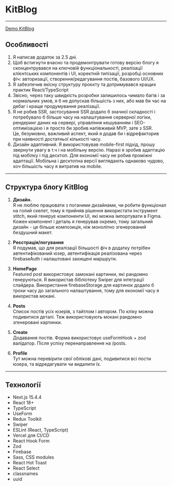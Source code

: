 # KitBlog
---

[Demo KitBlog](https://kit-blog-hgcjv7gl0-barbanihors-projects.vercel.app/)

## Особливості

1. Я написав додаток за 2.5 дні.  
2. Щоб встигнути вчасно та продемонтрувати готову версію блогу я сконцентрувався на ключовій функціональності, реалізації клієнтських компонентів і UI, коректній типізації, розробці основних фіч: авторизації, створення/редагування постів, базового UI/UX.  
3. Я забезпечив якісну структуру проєкту та дотримувався кращих практик React/TypeScript  
4. Звісно, через таку швидкість розробки залишилось чимало багів і за нормальних умов, я б не допускав більшість з них, або мав би час на дебаг і краще продумування реалізації.  
5. Я не робив SSR, застосування SSR додало б значної складності і потребувало б більше часу на налаштування серверної логіки, рендеринг даних на сервері, управління кешуванням і SEO-оптимізацією і я просто би зробив напівживий MVP, зате з SSR.  
Це, безумовно, важливий аспект, який я додав би і відрефакторив при наявності достатньої кількості часу.  
6. Дизайн адаптивний. Я використовував mobile-first підхід, прошу звернути увагу в т.ч і на мобільну версію. Наразі я зробив адаптацію під мобілку і під десктоп. Для економії часу не робив проміжні адаптації. Мобільна і десктопна версії виглядають однаково чудово, хоч більшість часу я витратив на mobile.

---

## Структура блогу KitBlog

1. **Дизайн.**  
Я не люблю працювати з поганими дизайнами, чи робити функціонал на голий скелет, тому я прийняв рішення використати інструмент stitch, який генерує компоненти UI, які можна імпортувати в Figma. Кожен компонент і деталь я генерував окремо, тому загальний дизайн - це більше композиція, ніж монолітно згенерований бездушний макет.

2. **Реєстрація/логування**  
Я подумав, що для реалізації більшості фіч в додатку потрібен автентифікований юзер, автентифікація реалізована через firebaseAuth і налаштовані захищені маршрути.

3. **HomePage**  
Featured post використовує замокані картинки, які рандомно генеруються. Я використав бібліотеку Swiper для інтеграції слайдера. Використання firebaseStorage для картинок додало б трохи часу до загального налаштування, тому для економії часу я використав мокані.

4. **Posts**  
Список постів усіх юзерів, з тайтлом і автором. По кліку можна подивитися деталі. Теж використовують мокані рандомно згенеровані картинки.

5. **Create**  
Додавання постів. Форма використовує useFormHook + zod валідатор. Після успіху перенаправлення на /posts.

6. **Profile**  
Тут можна перевірити свої облікові дані, подивитися всі пости юзера, та відредагувати чи видалити їх.

---

## Технології

- Next.js 15.4.4  
- React 18+  
- TypeScript  
- UseForm  
- Redux Toolkit  
- Swiper  
- ESLint (React, TypeScript)  
- Vercel для CI/CD  
- React Hook Form  
- Zod  
- Firebase  
- Sass, CSS modules
- React Hot Toast  
- React Select  
- classnames  
- uuid  
